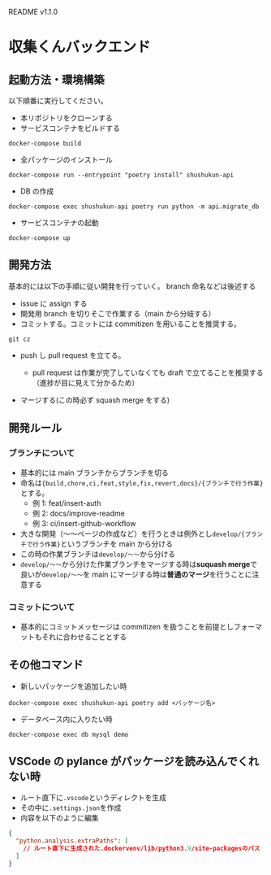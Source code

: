 README v1.1.0

# 収集くんバックエンド

## 起動方法・環境構築

以下順番に実行してください。

- 本リポジトリをクローンする
- サービスコンテナをビルドする

```
docker-compose build
```

- 全パッケージのインストール

```
docker-compose run --entrypoint "poetry install" shushukun-api
```

- DB の作成

```
docker-compose exec shushukun-api poetry run python -m api.migrate_db
```

- サービスコンテナの起動

```
docker-compose up
```

## 開発方法

基本的には以下の手順に従い開発を行っていく。
branch 命名などは後述する

- issue に assign する
- 開発用 branch を切りそこで作業する（main から分岐する）
- コミットする。コミットには commitizen を用いることを推奨する。

```
git cz
```

- push し pull request を立てる。

  - pull request は作業が完了していなくても draft で立てることを推奨する（進捗が目に見えて分かるため）

- マージする(この時必ず squash merge をする)

## 開発ルール

### ブランチについて

- 基本的には main ブランチからブランチを切る
- 命名は`{build,chore,ci,feat,style,fix,revert,docs}/{ブランチで行う作業}`とする。
  - 例 1: feat/insert-auth
  - 例 2: docs/improve-readme
  - 例 3: ci/insert-github-workflow
- 大きな開発（〜〜ページの作成など）を行うときは例外とし`develop/{ブランチで行う作業}`というブランチを main から分ける
- この時の作業ブランチは`develop/〜〜`から分ける
- `develop/〜〜`から分けた作業ブランチをマージする時は**suquash merge**で良いが`develop/〜〜`を main にマージする時は**普通のマージ**を行うことに注意する

### コミットについて

- 基本的にコミットメッセージは commitizen を扱うことを前提としフォーマットもそれに合わせることとする

## その他コマンド

- 新しいパッケージを追加したい時

```
docker-compose exec shushukun-api poetry add <パッケージ名>
```

- データベース内に入りたい時

```
docker-compose exec db mysql demo
```

## VSCode の pylance がパッケージを読み込んでくれない時

- ルート直下に`.vscode`というディレクトを生成
- その中に`.settings.json`を作成
- 内容を以下のように編集

```json
{
  "python.analysis.extraPaths": [
    // ルート直下に生成された.dockervenv/lib/python3.9/site-packagesのパス
  ]
}
```
